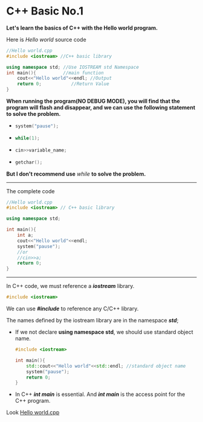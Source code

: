# C++ Basic No.1

**Let's learn the basics of C++ with the Hello world program.**

Here is *Hello world* source code

```c++
//Hello world.cpp
#include <iostream> //C++ basic library

using namespace std; //Use IOSTREAM std Namespace
int main(){			 //main function
    cout<<"Hello world"<<endl; //Output 
    return 0;			//Return Value
}
```

**When running the program(NO DEBUG MODE), you will find that the program will flash and disappear, and we can use the following statement to solve the problem.**

- ```C++
  system("pause");
  ```

- ```C++
  while(1);
  ```

- ```C++
  cin>>variable_name;
  ```
  
- ```C++
  getchar();
  ```

  

**But I don't recommend use** *while* **to solve the problem.**

------

The complete code

```C++
//Hello world.cpp
#include <iostream> // C++ basic library

using namespace std;

int main(){
    int a;
    cout<<"Hello world"<<endl;
    system("pause");
    //or 
    //cin>>a;
    return 0;
}
```

***

In C++ code, we must reference a ***iostream*** library.

```C++
#include <iostream>
```

We can use ***#include*** to reference any C/C++ library.



The names defined by the iostream library are in the namespace ***std***;

+ If we not declare **using namespace std**, we should use standard object name.

  ```C++
  #include <iostream>
  
  int main(){
      std::cout<<"Hello world"<<std::endl; //standard object name
      system("pause");
      return 0;
  }
  ```

+ In C++ ***int main*** is essential. And ***int main*** is the access point for the C++ program.  


Look [Hello world.cpp](https://github.com/Cloudwhile/CPP_BASIC/blob/main/resources/Hello%20world/Hello%20world.cpp)
